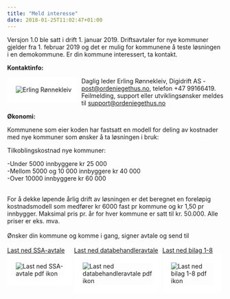```yaml
---
title: "Meld interesse"
date: 2018-01-25T11:02:47+01:00
---
```


Versjon 1.0 ble satt i drift 1. januar 2019. Driftsavtaler for nye kommuner gjelder fra 1. februar 2019 og det er mulig for kommunene å teste løsningen i en demokommune. Er din kommune interessert, ta kontakt.


**Kontaktinfo:** 

<img src ="/images/erling_tkas_small.jpg" align="left" alt="Erling Rønnekleiv" style="border:20px solid white"></img>
Daglig leder Erling Rønnekleiv, Digidrift AS - <post@ordeniegethus.no>, telefon +47 99166419.
<br>
Feilmelding, support eller utviklingsønsker meldes til <support@ordeniegethus.no>


**Økonomi:**

Kommunene som eier koden har fastsatt en modell for deling av kostnader med nye kommuner som ønsker å ta løsningen i bruk:

Tilkoblingskostnad nye kommuner:


-Under 5000 innbyggere kr 25 000 <br>
-Mellom 5000 og 10 000 innbyggere kr 40 000 <br>
-Over 10000 innbyggere kr 60 000 <br>
 
<br>
For å dekke løpende årlig drift av løsningen er det beregnet en foreløpig kostnadsmodell som medfører kr 6000 fast pr kommune og kr 1,50 pr innbygger. Maksimal pris pr. år for hver kommune er satt til kr. 50.000. 
Alle priser er eks. mva. 

<br>
<br>
Ønsker din kommune og komme i gang, signer avtale og send til <post@ordeniegethus.no>
<br>
<br>
<div style="display: flex; justify-content: space-between">
    <div><a href="/images/ssa.pdf">Last ned SSA-avtale<img src ="/images/pdf.png" align="left" alt="Last ned SSA-avtale pdf ikon" style="border:20px solid white"></img></a></div>
    <div><a href="/images/databehandleravtale.pdf">Last ned databehandleravtale<a/><img src ="/images/pdf.png" align="left" alt="Last ned databehandleravtale pdf ikon" style="border:20px solid white"></img></div>
    <div><a href="/images/Avtale.pdf">Last ned bilag 1-8<img src ="/images/pdf.png" align="left" alt="Last ned bilag 1-8 pdf ikon" style="border:20px solid white"></img></a></div>
</div>
<br>
<br>



